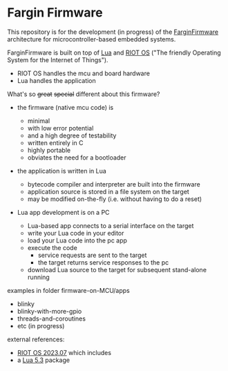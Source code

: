 # Fargin Firmware

This repository is for the development (in progress) of the
[FarginFirmware](http://www.farginFirmware.com) architecture
for microcontroller-based embedded systems.

FarginFirmware is built on top of [Lua](http://www.lua.org) and
[RIOT OS](http://www.riot-os.org) ("The friendly Operating System for the Internet of Things").

- RIOT OS handles the mcu and board hardware
- Lua handles the application

What's so ~~great~~ ~~special~~ different about this firmware?

- the firmware (native mcu code) is
  - minimal
  - with low error potential
  - and a high degree of testability
  - written entirely in C
  - highly portable
  - obviates the need for a bootloader

- the application is written in Lua
  - bytecode compiler and interpreter are built into the firmware
  - application source is stored in a file system on the target
  - may be modified on-the-fly (i.e. without having to do a reset)

- Lua app development is on a PC
  - Lua-based app connects to a serial interface on the target
  - write your Lua code in your editor
  - load your Lua code into the pc app
  - execute the code
    - service requests are sent to the target
    - the target returns service responses to the pc
  - download Lua source to the target for subsequent stand-alone running


examples in folder firmware-on-MCU/apps
- blinky
- blinky-with-more-gpio
- threads-and-coroutines
- etc (in progress)

external references:
- [RIOT OS 2023.07](https://github.com/RIOT-OS/RIOT/tree/2023.07-branch) which includes
- a [Lua 5.3](https://www.lua.org/versions.html#5.3) package


